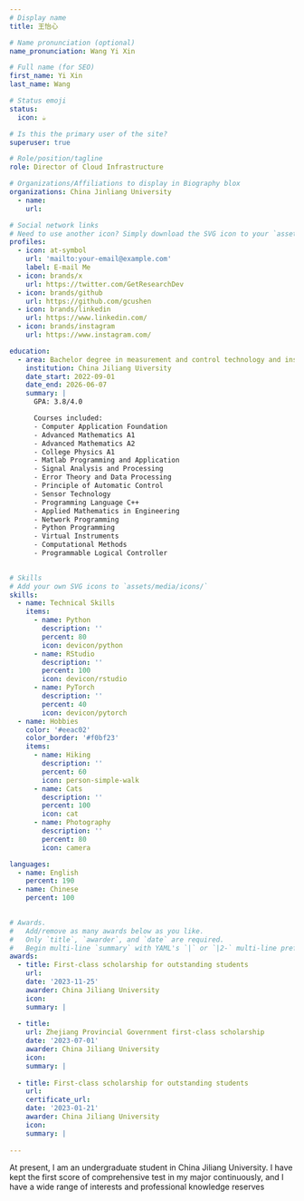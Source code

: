 ```yaml
---
# Display name
title: 王怡心

# Name pronunciation (optional)
name_pronunciation: Wang Yi Xin

# Full name (for SEO)
first_name: Yi Xin
last_name: Wang

# Status emoji
status:
  icon: ☕️

# Is this the primary user of the site?
superuser: true

# Role/position/tagline
role: Director of Cloud Infrastructure

# Organizations/Affiliations to display in Biography blox
organizations: China Jinliang University
  - name: 
    url: 

# Social network links
# Need to use another icon? Simply download the SVG icon to your `assets/media/icons/` folder.
profiles:
  - icon: at-symbol
    url: 'mailto:your-email@example.com'
    label: E-mail Me
  - icon: brands/x
    url: https://twitter.com/GetResearchDev
  - icon: brands/github
    url: https://github.com/gcushen
  - icon: brands/linkedin
    url: https://www.linkedin.com/
  - icon: brands/instagram
    url: https://www.instagram.com/

education:
  - area: Bachelor degree in measurement and control technology and instrument
    institution: China Jiliang Uiversity
    date_start: 2022-09-01
    date_end: 2026-06-07
    summary: |
      GPA: 3.8/4.0

      Courses included:
      - Computer Application Foundation
      - Advanced Mathematics A1
      - Advanced Mathematics A2
      - College Physics A1
      - Matlab Programming and Application
      - Signal Analysis and Processing
      - Error Theory and Data Processing
      - Principle of Automatic Control
      - Sensor Technology
      - Programming Language C++
      - Applied Mathematics in Engineering
      - Network Programming
      - Python Programming
      - Virtual Instruments
      - Computational Methods
      - Programmable Logical Controller
    

# Skills
# Add your own SVG icons to `assets/media/icons/`
skills:
  - name: Technical Skills
    items:
      - name: Python
        description: ''
        percent: 80
        icon: devicon/python
      - name: RStudio
        description: ''
        percent: 100
        icon: devicon/rstudio
      - name: PyTorch
        description: ''
        percent: 40
        icon: devicon/pytorch
  - name: Hobbies
    color: '#eeac02'
    color_border: '#f0bf23'
    items:
      - name: Hiking
        description: ''
        percent: 60
        icon: person-simple-walk
      - name: Cats
        description: ''
        percent: 100
        icon: cat
      - name: Photography
        description: ''
        percent: 80
        icon: camera

languages:
  - name: English
    percent: 190
  - name: Chinese
    percent: 100
  

# Awards.
#   Add/remove as many awards below as you like.
#   Only `title`, `awarder`, and `date` are required.
#   Begin multi-line `summary` with YAML's `|` or `|2-` multi-line prefix and indent 2 spaces below.
awards:
  - title: First-class scholarship for outstanding students
    url: 
    date: '2023-11-25'
    awarder: China Jiliang University
    icon: 
    summary: |
     
  - title: 
    url: Zhejiang Provincial Government first-class scholarship
    date: '2023-07-01'
    awarder: China Jiliang University
    icon: 
    summary: |
      
  - title: First-class scholarship for outstanding students
    url: 
    certificate_url: 
    date: '2023-01-21'
    awarder: China Jiliang University
    icon: 
    summary: |
      
---
```


At present, I am an undergraduate student in China Jiliang University. I have kept the first score of comprehensive test in my major continuously, and I have a wide range of interests and professional knowledge reserves
